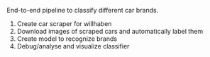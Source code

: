 End-to-end pipeline to classify different car brands.

1. Create car scraper for willhaben
2. Download images of scraped cars and automatically label them
3. Create model to recognize brands
4. Debug/analyse and visualize classifier
